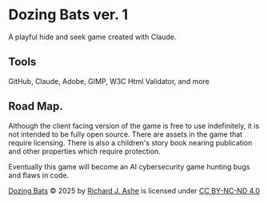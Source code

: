 # Dozing Bats ver. 1  
  
A playful hide and seek game created with Claude.  

## Tools  

GitHub, Claude, Adobe, GIMP, W3C Html Validator, and more  
  
## Road Map. 
  
Although the client facing version of the game is free to use indefinitely, it is not intended to be fully open source. There are assets in the game that require licensing. There is also a children's story book nearing publication and other properties which require protection.  
  
Eventually this game will become an AI cybersecurity game hunting bugs and flaws in code.  
  

<a href="https://dozingbats.com">Dozing Bats</a> © 2025 by <a href="https://github.com/griffineyes">Richard J. Ashe</a> is licensed under <a href="https://creativecommons.org/licenses/by-nc-nd/4.0/">CC BY-NC-ND 4.0</a>  <a href="https://creativecommons.org/licenses/by-nc-nd/4.0/"><img src="http://mirrors.creativecommons.org/presskit/buttons/88x31/svg/by-nc-nd.svg" alt="" style="max-width: 1em;max-height:1em;margin-left: .2em;">
  